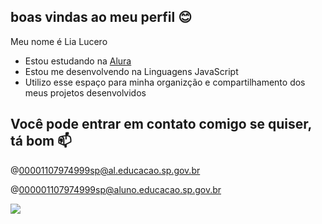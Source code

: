 ## boas vindas ao meu perfil 😊
                                                                                                                                                                                                   
 Meu nome é Lia Lucero                                                                                                                                                                               
                                                                                                                                                                                 
- Estou estudando na [Alura](https://www.alura.com.br)                                                                                                                                               
- Estou me desenvolvendo na Linguagens JavaScript                                                                                                                                                    
- Utilizo esse espaço para minha organizção e compartilhamento dos meus projetos desenvolvidos                                                                                                       
                                                                                                                                                                                                    
 ## Você pode entrar em contato comigo se quiser, tá bom  📫                                                                                                                                          
                                                                                                                                                                                                     
@00001107974999sp@al.educacao.sp.gov.br                                                                                                                                                             
                                                                                                                                                                                                     
@000001107974999sp@aluno.educacao.sp.gov.br                                                                                                                                                         
                                                                                                                                                                                                     
![](https://media.tenor.com/1uKpKHCxNsEAAAAi/anime-joget-rgb.gif)                                                                                                                          
                                                                                                               
